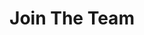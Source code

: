 ---
title: Join The Team
layout: join
permalink: /join/
cssfield: join.css

title_txt: "Join the Team"
subtitle_txt: "Philip Awadalla has trained and continues to train 14 graduate students and PDFs and many of his former students have gone on to become university faculty and postdoctoral fellows. Our preference is to take on Ph.D. students but we are also willing to supervise M.Sc. students."
icon_txt: "/assets/site/images/icon-people.svg"

sections_list:
  - title_txt: Graduate and Postdoctoral Training
    rightContent_txt: "Students with a background in genomics, statistical genetics and evolutionary biology having an interest in medical genomics, population genetics, and genomics of infectious disease are especially welcome. Students with strengths in other areas such as computational and statistical biology will also be considered."
    rightImage_txt: "/assets/site/images/awadalla-lab-team-photo-jointheteam1.jpg"
    leftContent:
      title_txt: "What to expect:"
      main_txt: ""
      content_list:
        - "A range of potential topics are provided, usually 2-4 general problems are discussed. We are also happy to entertain projects that the student might suggest, so long as they are sufficiently innovative."
        - "Academic and logistical support is provided to conduct the research throughout the duration of the program."
        - "Once research questions are formulated, the student/fellow is encouraged to develop new avenues and questions related to the problem."
        - "Research scientists in the laboratory normally are expected to publish 4-6 journal articles from their time in the lab. This enables them to be in a better position to obtain post-doctoral or academic positions."
    buttonBox_txt: "If you are interested in applying, please send a CV and a statement of why you would like to do research in our lab."
    button_txt: Email Us
    link_txt: "/contact/"

  - title_txt: "Bioinformatics, Undergraduate and Volunteer               Opportunities"
    rightContent_list: 
      - "We also hire bioinformaticians and undergraduates to assist with research projects being conducted in the lab" 
      - "Additionally, we are interested in conscientious volunteers and if performance is satisfactory this can lead to being hired as a paid assistant during the summer months."
    leftContent_txt:
    leftImage_txt: "/assets/site/images/awadalla-lab-team-photo-jointheteam2.jpg"
    buttonBox_txt: "If you are interested in applying, please send a CV and a statement of why you would like to do research in our lab."
    button_txt: "Email Us"
    link_txt: "/contact/"

bigdataBox:
  image_txt: "/assets/site/images/awadalla-wetlab-genetics-research.jpg"
  title_txt: "Big Data Meets Genetic Research"
  content_txt: "Explore our research themes and projects to see if it is of interest to you."
  button_txt: "Our Research"
  link_txt: "/research/"

innovativeCollaborativeBox:
  title_txt: Innovative and Collaborative
  content_txt: "Learn about the multi-disciplinary people who do this research and the lively culture they encourage."
  button_txt: "About Us"
  link_txt: "/about/"   
---